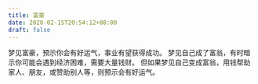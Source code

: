 ```yaml
---
title: 富豪
date: 2020-02-15T20:54:12+08:00
draft: false
---
```


梦见富豪，预示你会有好运气，事业有望获得成功。
梦见自己成了富翁，有时暗示你可能会遇到经济困难，需要大量钱财。
但如果梦见自己变成富翁，用钱帮助家人、朋友，或赞助别人等，则预示会有好运气。

